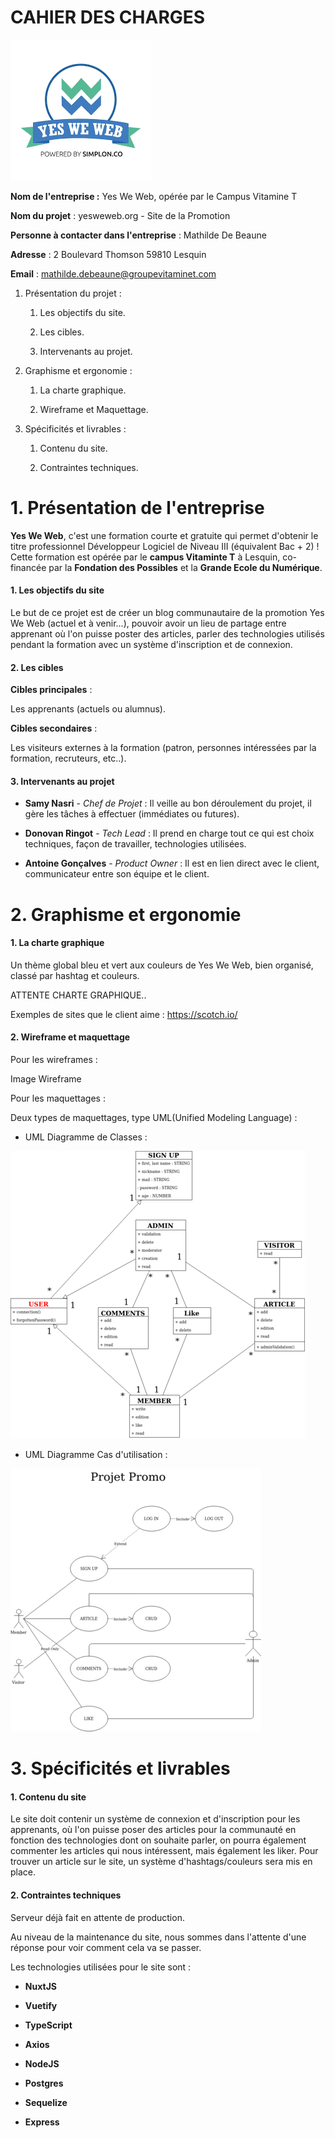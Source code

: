 # CAHIER DES CHARGES

![Logo Yes We Web](Images/yesweweb.png)

**Nom de l'entreprise :** Yes We Web, opérée par le Campus Vitamine T

**Nom du projet** : yesweweb.org - Site de la Promotion

**Personne à contacter dans l'entreprise** : Mathilde De Beaune

**Adresse** : 2 Boulevard Thomson 59810 Lesquin

**Email** : mathilde.debeaune@groupevitaminet.com

1. Présentation du projet :

   1. Les objectifs du site.

   2. Les cibles.

   3. Intervenants au projet.

2. Graphisme et ergonomie :

   1. La charte graphique.

   2. Wireframe et Maquettage.

3. Spécificités et livrables :

   1. Contenu du site.

   2. Contraintes techniques.

# 1. Présentation de l'entreprise

**Yes We Web**, c'est une formation courte et gratuite qui permet d'obtenir le titre professionnel Développeur Logiciel de Niveau III (équivalent Bac + 2) ! Cette formation est opérée par le **campus Vitaminte T** à Lesquin, co-financée par la **Fondation des Possibles** et la **Grande Ecole du Numérique**.

#### 1. Les objectifs du site

Le but de ce projet est de créer un blog communautaire de la promotion Yes We Web (actuel et à venir...), pouvoir avoir un lieu de partage entre apprenant où l'on puisse poster des articles, parler des technologies utilisés pendant la formation avec un système d'inscription et de connexion.

####

#### 2. Les cibles

**Cibles principales** :

Les apprenants (actuels ou alumnus).

**Cibles secondaires** :

Les visiteurs externes à la formation (patron, personnes intéressées par la formation, recruteurs, etc..).

####

#### 3. Intervenants au projet

- **Samy Nasri** - _Chef de Projet_ : Il veille au bon déroulement du projet, il gère les tâches à effectuer (immédiates ou futures).

- **Donovan Ringot** - _Tech Lead_ : Il prend en charge tout ce qui est choix techniques, façon de travailler, technologies utilisées.

- **Antoine Gonçalves** - _Product Owner_ : Il est en lien direct avec le client, communicateur entre son équipe et le client.

# 2. Graphisme et ergonomie

#### 1. La charte graphique

Un thème global bleu et vert aux couleurs de Yes We Web, bien organisé, classé par hashtag et couleurs.

ATTENTE CHARTE GRAPHIQUE..

Exemples de sites que le client aime : https://scotch.io/

####

#### 2. Wireframe et maquettage

Pour les wireframes :

Image Wireframe

Pour les maquettages :

Deux types de maquettages, type UML(Unified Modeling Language) :

- UML Diagramme de Classes :

![UML Diagram Class](Images/UMLDiagramClass.png)

- UML Diagramme Cas d'utilisation :

![UML Diagram Use Cases](Images/UMLDiagramUseCase.png)

# 3. Spécificités et livrables

#### 1. Contenu du site

Le site doit contenir un système de connexion et d'inscription pour les apprenants, où l'on puisse poser des articles pour la communauté en fonction des technologies dont on souhaite parler, on pourra également commenter les articles qui nous intéressent, mais également les liker. Pour trouver un article sur le site, un système d'hashtags/couleurs sera mis en place.

#### 2. Contraintes techniques

Serveur déjà fait en attente de production.

Au niveau de la maintenance du site, nous sommes dans l'attente d'une réponse pour voir comment cela va se passer.

Les technologies utilisées pour le site sont :

- **NuxtJS**

- **Vuetify**

- **TypeScript**

- **Axios**

- **NodeJS**

- **Postgres**

- **Sequelize**

- **Express**
